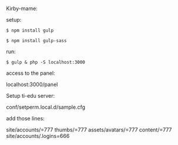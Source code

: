 Kirby-mame:

setup:

``$ npm install gulp``

``$ npm install gulp-sass``


run:

``$ gulp & php -S localhost:3000``

access to the panel:

localhost:3000/panel


Setup ti-edu server:

conf/setperm.local.d/sample.cfg

add those lines:

site/accounts/=777
thumbs/=777
assets/avatars/=777
content/=777
site/accounts/.logins=666
